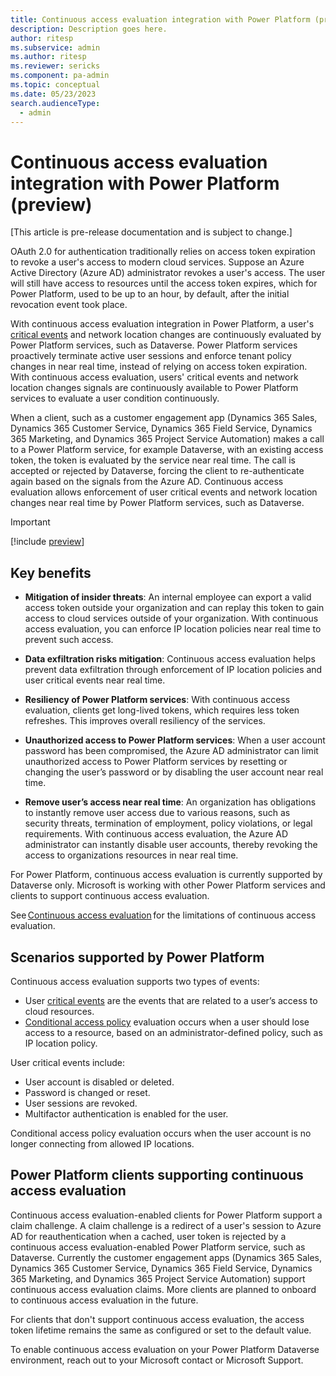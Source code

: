 ```yaml
---
title: Continuous access evaluation integration with Power Platform (preview)
description: Description goes here.
author: ritesp
ms.subservice: admin
ms.author: ritesp
ms.reviewer: sericks
ms.component: pa-admin
ms.topic: conceptual
ms.date: 05/23/2023
search.audienceType: 
  - admin
---
```


# Continuous access evaluation integration with Power Platform (preview)

[This article is pre-release documentation and is subject to change.]

OAuth 2.0 for authentication traditionally relies on access token expiration to revoke a user's access to modern cloud services. Suppose an Azure Active Directory (Azure AD) administrator revokes a user's access. The user will still have access to resources until the access token expires, which for Power Platform, used to be up to an hour, by default, after the initial revocation event took place. 

With continuous access evaluation integration in Power Platform, a user's [critical events](/azure/active-directory/conditional-access/concept-continuous-access-evaluation#critical-event-evaluation) and network location changes are continuously evaluated by Power Platform services, such as Dataverse. Power Platform services proactively terminate active user sessions and enforce tenant policy changes in near real time, instead of relying on access token expiration. With continuous access evaluation, users' critical events and network location changes signals are continuously available to Power Platform services to evaluate a user condition continuously. 

When a client, such as a customer engagement app (Dynamics 365 Sales, Dynamics 365 Customer Service, Dynamics 365 Field Service, Dynamics 365 Marketing, and Dynamics 365 Project Service Automation) makes a call to a Power Platform service, for example Dataverse, with an existing access token, the token is evaluated by the service near real time. The call is accepted or rejected by Dataverse, forcing the client to re-authenticate again based on the signals from the Azure AD. Continuous access evaluation allows enforcement of user critical events and network location changes near real time by Power Platform services, such as Dataverse. 

> [!Important]
> [!include [preview](../includes/cc-preview-features-definition.md)]

## Key benefits

- **Mitigation of insider threats**: An internal employee can export a valid access token outside your organization and can replay this token to gain access to cloud services outside of your organization. With continuous access evaluation, you can enforce IP location policies near real time to prevent such access.

- **Data exfiltration risks mitigation**: Continuous access evaluation helps prevent data exfiltration through enforcement of IP location policies and user critical events near real time. 

- **Resiliency of Power Platform services**: With continuous access evaluation, clients get long-lived tokens, which requires less token refreshes. This improves overall resiliency of the services. 

- **Unauthorized access to Power Platform services**: When a user account password has been compromised, the Azure AD administrator can limit unauthorized access to Power Platform services by resetting or changing the user’s password or by disabling the user account near real time. 

- **Remove user’s access near real time**: An organization has obligations to instantly remove user access due to various reasons, such as security threats, termination of employment, policy violations, or legal requirements. With continuous access evaluation, the Azure AD administrator can instantly disable user accounts, thereby revoking the access to organizations resources in near real time. 

For Power Platform, continuous access evaluation is currently supported by Dataverse only. Microsoft is working with other Power Platform services and clients to support continuous access evaluation. 

 See [Continuous access evaluation](/azure/active-directory/conditional-access/concept-continuous-access-evaluation#limitations) for the limitations of continuous access evaluation. 
 
## Scenarios supported by Power Platform 

Continuous access evaluation supports two types of events: 

- User [critical events](/azure/active-directory/conditional-access/concept-continuous-access-evaluation#critical-event-evaluation) are the events that are related to a user’s access to cloud resources. 
- [Conditional access policy](/azure/active-directory/conditional-access/concept-continuous-access-evaluation#conditional-access-policy-evaluation) evaluation occurs when a user should lose access to a resource, based on an administrator-defined policy, such as IP location policy. 

User critical events include: 

- User account is disabled or deleted. 
- Password is changed or reset. 
- User sessions are revoked. 
- Multifactor authentication is enabled for the user. 

Conditional access policy evaluation occurs when the user account is no longer connecting from allowed IP locations. 

## Power Platform clients supporting continuous access evaluation

Continuous access evaluation-enabled clients for Power Platform support a claim challenge. A claim challenge is a redirect of a user's session to Azure AD for reauthentication when a cached, user token is rejected by a continuous access evaluation-enabled Power Platform service, such as Dataverse. Currently the customer engagement apps (Dynamics 365 Sales, Dynamics 365 Customer Service, Dynamics 365 Field Service, Dynamics 365 Marketing, and Dynamics 365 Project Service Automation) support continuous access evaluation claims. More clients are planned to onboard to continuous access evaluation in the future. 

For clients that don't support continuous access evaluation, the access token lifetime remains the same as configured or set to the default value.

To enable continuous access evaluation on your Power Platform Dataverse environment, reach out to your Microsoft contact  or Microsoft Support.

 
